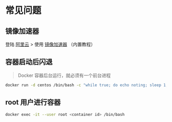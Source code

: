 # 常见问题



## 镜像加速器

登陆 [阿里云](https://account.aliyun.com/login/login.htm) > 使用 [镜像加速器](https://cr.console.aliyun.com/cn-beijing/instances/mirrors) （内置教程）



## 容器启动后闪退

>  Docker 容器后台运行，就必须有一个前台进程

```bash
docker run -d centos /bin/bash -c "while true; do echo noting; sleep 1; done"
```



## root 用户进行容器

```bash
docker exec -it --user root <container id> /bin/bash
```



